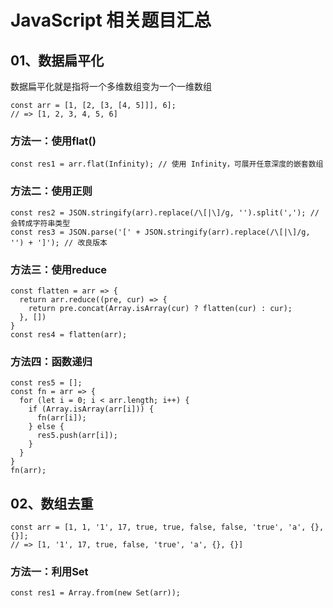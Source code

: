 # JavaScript 相关题目汇总

## 01、数据扁平化

数据扁平化就是指将一个多维数组变为一个一维数组
```
const arr = [1, [2, [3, [4, 5]]], 6];
// => [1, 2, 3, 4, 5, 6]
```

### 方法一：使用flat()
```
const res1 = arr.flat(Infinity); // 使用 Infinity，可展开任意深度的嵌套数组
```

### 方法二：使用正则
```
const res2 = JSON.stringify(arr).replace(/\[|\]/g, '').split(','); // 会转成字符串类型
const res3 = JSON.parse('[' + JSON.stringify(arr).replace(/\[|\]/g, '') + ']'); // 改良版本
```

### 方法三：使用reduce
```
const flatten = arr => {
  return arr.reduce((pre, cur) => {
    return pre.concat(Array.isArray(cur) ? flatten(cur) : cur);
  }, [])
}
const res4 = flatten(arr);
```

### 方法四：函数递归
```
const res5 = [];
const fn = arr => {
  for (let i = 0; i < arr.length; i++) {
    if (Array.isArray(arr[i])) {
      fn(arr[i]);
    } else {
      res5.push(arr[i]);
    }
  }
}
fn(arr);
```

## 02、数组去重

```
const arr = [1, 1, '1', 17, true, true, false, false, 'true', 'a', {}, {}];
// => [1, '1', 17, true, false, 'true', 'a', {}, {}]
```

### 方法一：利用Set
```
const res1 = Array.from(new Set(arr));
```